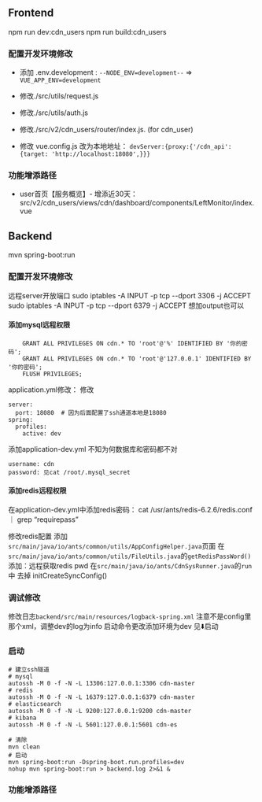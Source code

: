 ## Frontend 
npm run dev:cdn_users
npm run build:cdn_users

### 配置开发环境修改 

<!-- 单独跑前端 -->
- 添加 .env.development : `--NODE_ENV=development--` => `VUE_APP_ENV=development`

- 修改./src/utils/request.js
- 修改./src/utils/auth.js
- 修改./src/v2/cdn_users/router/index.js. (for cdn_user)

<!-- 连接前后端 -->
- 修改 vue.config.js 改为本地地址： `devServer:{proxy:{'/cdn_api':{target: 'http://localhost:18080',}}}`


### 功能增添路径 

- user首页【服务概览】- 增添近30天：src/v2/cdn_users/views/cdn/dashboard/components/LeftMonitor/index.vue


## Backend
mvn spring-boot:run

### 配置开发环境修改

远程server开放端口
sudo iptables -A INPUT -p tcp --dport 3306 -j ACCEPT
sudo iptables -A INPUT -p tcp --dport 6379 -j ACCEPT
想加output也可以


#### 添加mysql远程权限 

```
    GRANT ALL PRIVILEGES ON cdn.* TO 'root'@'%' IDENTIFIED BY '你的密码';
    GRANT ALL PRIVILEGES ON cdn.* TO 'root'@'127.0.0.1' IDENTIFIED BY '你的密码';
    FLUSH PRIVILEGES;
```
application.yml修改：
修改
```
server:
  port: 18080  # 因为后面配置了ssh通道本地是18080
spring:  
  profiles:
    active: dev
```
添加application-dev.yml
不知为何数据库和密码都不对
```
username: cdn
password: 见cat /root/.mysql_secret
```

#### 添加redis远程权限

在application-dev.yml中添加redis密码：
cat /usr/ants/redis-6.2.6/redis.conf ｜ grep “requirepass”

修改redis配置
添加`src/main/java/io/ants/common/utils/AppConfigHelper.java`页面
在`src/main/java/io/ants/common/utils/FileUtils.java`的`getRedisPassWord()`
添加：远程获取redis pwd
在`src/main/java/io/ants/CdnSysRunner.java`的`run`中
去掉 initCreateSyncConfig()


### 调试修改

修改日志`backend/src/main/resources/logback-spring.xml` 注意不是config里那个xml，调整dev的log为info
启动命令更改添加环境为dev 见⬇️启动

### 启动

```
# 建立ssh隧道
# mysql
autossh -M 0 -f -N -L 13306:127.0.0.1:3306 cdn-master
# redis
autossh -M 0 -f -N -L 16379:127.0.0.1:6379 cdn-master
# elasticsearch
autossh -M 0 -f -N -L 9200:127.0.0.1:9200 cdn-master
# kibana
autossh -M 0 -f -N -L 5601:127.0.0.1:5601 cdn-es

# 清除
mvn clean
# 启动
mvn spring-boot:run -Dspring-boot.run.profiles=dev
nohup mvn spring-boot:run > backend.log 2>&1 &
```

### 功能增添路径

